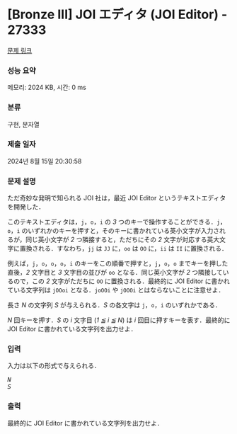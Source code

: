 # [Bronze III] JOI エディタ (JOI Editor) - 27333 

[문제 링크](https://www.acmicpc.net/problem/27333) 

### 성능 요약

메모리: 2024 KB, 시간: 0 ms

### 분류

구현, 문자열

### 제출 일자

2024년 8월 15일 20:30:58

### 문제 설명

<p>ただ奇妙な発明で知られる JOI 社は，最近 JOI Editor というテキストエディタを開発した．</p>

<p>このテキストエディタは，<code>j</code>，<code>o</code>，<code>i</code> の <var>3</var> つのキーで操作することができる．<code>j</code>，<code>o</code>，<code>i</code> のいずれかのキーを押すと，そのキーに書かれている英小文字が入力されるが，同じ英小文字が <var>2</var> つ隣接すると，ただちにその <var>2</var> 文字が対応する英大文字に置換される．すなわち，<code>jj</code> は <code>JJ</code> に，<code>oo</code> は <code>OO</code> に，<code>ii</code> は <code>II</code> に置換される．</p>

<p>例えば，<code>j</code>，<code>o</code>，<code>o</code>，<code>o</code>，<code>i</code> のキーをこの順番で押すと，<code>j</code>，<code>o</code>，<code>o</code> までキーを押した直後，<var>2</var> 文字目と <var>3</var> 文字目の並びが <code>oo</code> となる．同じ英小文字が <var>2</var> つ隣接しているので，この <var>2</var> 文字がただちに <code>OO</code> に置換される．最終的に JOI Editor に書かれている文字列は <code>jOOoi</code> となる．<code>joOOi</code> や <code>jOOOi</code> とはならないことに注意せよ．</p>

<p>長さ <var>N</var> の文字列 <var>S</var> が与えられる．<var>S</var> の各文字は <code>j</code>，<code>o</code>，<code>i</code> のいずれかである．</p>

<p><var>N</var> 回キーを押す．<var>S</var> の <var>i</var> 文字目 (<var>1 ≦ i ≦ N</var>) は <var>i</var> 回目に押すキーを表す．最終的に JOI Editor に書かれている文字列を出力せよ．</p>

### 입력 

 <p>入力は以下の形式で与えられる．</p>

<pre><var>N</var>
<var>S</var></pre>

### 출력 

 <p>最終的に JOI Editor に書かれている文字列を出力せよ．</p>

